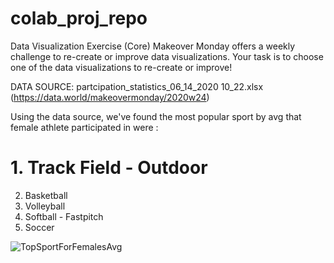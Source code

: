 # colab_proj_repo
Data Visualization Exercise (Core)
Makeover Monday offers a weekly challenge to re-create or improve data visualizations. Your task is to choose one of the data visualizations to re-create or improve!

DATA SOURCE: partcipation_statistics_06_14_2020 10_22.xlsx (https://data.world/makeovermonday/2020w24)


Using the data source, we've found the most popular sport by avg that female athlete participated in were :

# **1. Track Field - Outdoor**
2. Basketball
3. Volleyball
4. Softball - Fastpitch
5. Soccer

![TopSportForFemalesAvg](TopSportForFemalesAvg.png)
